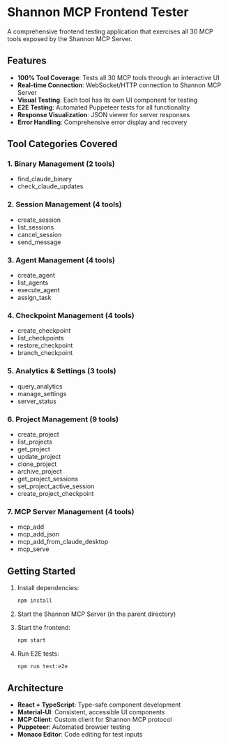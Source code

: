 # Shannon MCP Frontend Tester

A comprehensive frontend testing application that exercises all 30 MCP tools exposed by the Shannon MCP Server.

## Features

- **100% Tool Coverage**: Tests all 30 MCP tools through an interactive UI
- **Real-time Connection**: WebSocket/HTTP connection to Shannon MCP Server
- **Visual Testing**: Each tool has its own UI component for testing
- **E2E Testing**: Automated Puppeteer tests for all functionality
- **Response Visualization**: JSON viewer for server responses
- **Error Handling**: Comprehensive error display and recovery

## Tool Categories Covered

### 1. Binary Management (2 tools)
- find_claude_binary
- check_claude_updates

### 2. Session Management (4 tools)
- create_session
- list_sessions
- cancel_session
- send_message

### 3. Agent Management (4 tools)
- create_agent
- list_agents
- execute_agent
- assign_task

### 4. Checkpoint Management (4 tools)
- create_checkpoint
- list_checkpoints
- restore_checkpoint
- branch_checkpoint

### 5. Analytics & Settings (3 tools)
- query_analytics
- manage_settings
- server_status

### 6. Project Management (9 tools)
- create_project
- list_projects
- get_project
- update_project
- clone_project
- archive_project
- get_project_sessions
- set_project_active_session
- create_project_checkpoint

### 7. MCP Server Management (4 tools)
- mcp_add
- mcp_add_json
- mcp_add_from_claude_desktop
- mcp_serve

## Getting Started

1. Install dependencies:
   ```bash
   npm install
   ```

2. Start the Shannon MCP Server (in the parent directory)

3. Start the frontend:
   ```bash
   npm start
   ```

4. Run E2E tests:
   ```bash
   npm run test:e2e
   ```

## Architecture

- **React + TypeScript**: Type-safe component development
- **Material-UI**: Consistent, accessible UI components
- **MCP Client**: Custom client for Shannon MCP protocol
- **Puppeteer**: Automated browser testing
- **Monaco Editor**: Code editing for test inputs